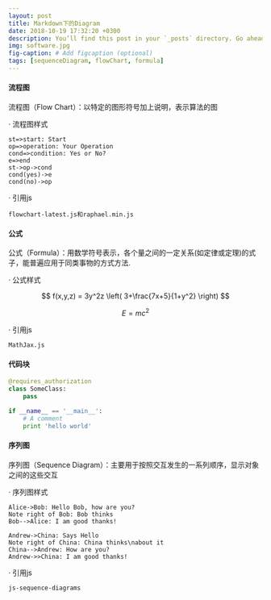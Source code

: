 ```yaml
---
layout: post
title: Markdown下的Diagram
date: 2018-10-19 17:32:20 +0300
description: You’ll find this post in your `_posts` directory. Go ahead and edit it and re-build the site to see your changes. # Add post description (optional)
img: software.jpg
fig-caption: # Add figcaption (optional)
tags: [sequenceDiagram, flowChart, formula]
---
```


#### 流程图
 流程图（Flow Chart）：以特定的图形符号加上说明，表示算法的图

· 流程图样式

```flow
st=>start: Start
op=>operation: Your Operation
cond=>condition: Yes or No?
e=>end
st->op->cond
cond(yes)->e
cond(no)->op
```

· 引用js

    flowchart-latest.js和raphael.min.js


#### 公式
 公式（Formula）：用数学符号表示，各个量之间的一定关系(如定律或定理)的式子，能普遍应用于同类事物的方式方法.

· 公式样式

$$ f(x,y,z) = 3y^2z \left( 3+\frac{7x+5}{1+y^2} \right) $$

$$E=mc^2$$

· 引用js

    MathJax.js

#### 代码块

```Python
@requires_authorization
class SomeClass:
    pass

if __name__ == '__main__':
    # A comment
    print 'hello world'
```

#### 序列图
  序列图（Sequence Diagram）：主要用于按照交互发生的一系列顺序，显示对象之间的这些交互

· 序列图样式

```seq
Alice->Bob: Hello Bob, how are you?
Note right of Bob: Bob thinks
Bob-->Alice: I am good thanks!
```

```sequence
Andrew->China: Says Hello
Note right of China: China thinks\nabout it
China-->Andrew: How are you?
Andrew->>China: I am good thanks!
```

· 引用js

    js-sequence-diagrams
